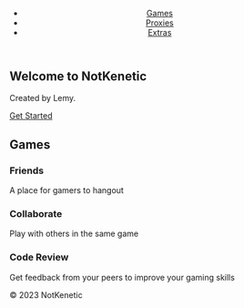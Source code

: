 <html lang="en">
  <head>
    <meta charset="UTF-8" />
    <meta name="viewport" content="width=device-width, initial-scale=1.0" />
    <title>NotKenetic</title>
    <link rel="stylesheet" href="style.css" />
  </head>
  <body>
    <header>
      <nav>
        <ul>
          <li><a href="games.html">  Games</a></li>
          <li><a href="proxy2.html">Proxies</a></li>
          <li><a href="windows.html">Extras</a></li>
        </ul>
      </nav>
    </header>
    <section class="hero">
      <div class="hero-inner">
        <h1>Welcome to NotKenetic</h1>
        <p>Created by Lemy.</p>
        <a href="#" class="btn-primary">Get Started</a>
      </div>
    </section>
    <section class="features">
      <h2>Games</h2>
      <div class="feature">
        <h3>Friends</h3>
        <p>A place for gamers to hangout</p>
      </div>
      <div class="feature">
        <h3>Collaborate</h3>
        <p>Play with others in the same game</p>
      </div>
      <div class="feature">
        <h3>Code Review</h3>
        <p>Get feedback from your peers to improve your gaming skills</p>
      </div>
    </section>
    <footer>
      <p>&copy; 2023 NotKenetic</p>
    </footer>
  </body>
</html>

